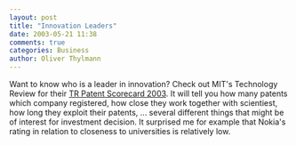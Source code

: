 ```yaml
---
layout: post
title: "Innovation Leaders"
date: 2003-05-21 11:38
comments: true
categories: Business
author: Oliver Thylmann
---
```



Want to know who is a leader in innovation? Check out MIT's Technology Review for their [TR Patent Scorecard 2003](http://www.technologyreview.com/scorecards/index.asp). It will tell you how many patents which company registered, how close they work together with scientiest, how long they exploit their patents, ... several different things that might be of interest for investment decision. It surprised me for example that Nokia's rating in relation to closeness to universities is relatively low.


